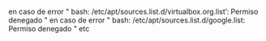 en caso de error " bash: /etc/apt/sources.list.d/virtualbox.org.list’: Permiso denegado " en caso de error " bash: /etc/apt/sources.list.d/google.list: Permiso denegado "
etc
